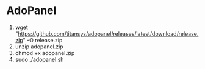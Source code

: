 # AdoPanel

1. wget "https://github.com/titansys/adopanel/releases/latest/download/release.zip" -O release.zip
2. unzip adopanel.zip
3. chmod +x adopanel.zip
4. sudo ./adopanel.sh
